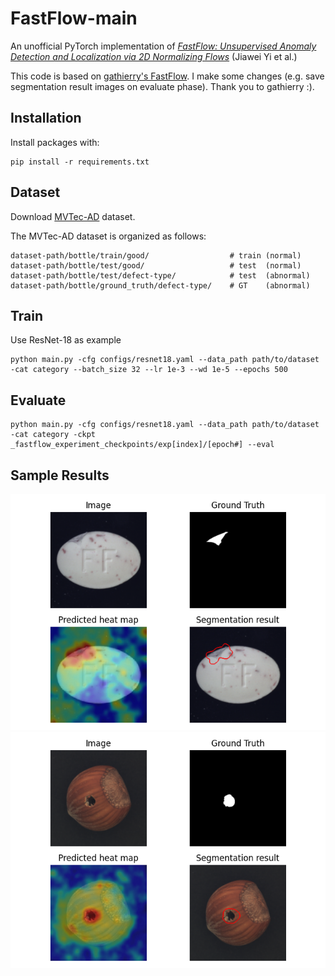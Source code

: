 # FastFlow-main

An unofficial PyTorch implementation of [_FastFlow: Unsupervised Anomaly Detection and Localization via 
2D Normalizing Flows_](https://arxiv.org/abs/2111.07677) (Jiawei Yi et al.)

This code is based on [gathierry's FastFlow](https://github.com/gathierry/FastFlow). 
I make some changes (e.g. save segmentation result images on evaluate phase).
Thank you to gathierry :).

## Installation
Install packages with:

    pip install -r requirements.txt

## Dataset
Download [MVTec-AD](https://www.mvtec.com/company/research/datasets/mvtec-ad) dataset.

The MVTec-AD dataset is organized as follows:

    dataset-path/bottle/train/good/                  # train (normal)
    dataset-path/bottle/test/good/                   # test  (normal)
    dataset-path/bottle/test/defect-type/            # test  (abnormal)
    dataset-path/bottle/ground_truth/defect-type/    # GT    (abnormal)

## Train
Use ResNet-18 as example

    python main.py -cfg configs/resnet18.yaml --data_path path/to/dataset -cat category --batch_size 32 --lr 1e-3 --wd 1e-5 --epochs 500


## Evaluate

    python main.py -cfg configs/resnet18.yaml --data_path path/to/dataset -cat category -ckpt _fastflow_experiment_checkpoints/exp[index]/[epoch#] --eval

## Sample Results
![pill](./images/pill_17.png)
![hazelnut](./images/hazelnut_21.png)
